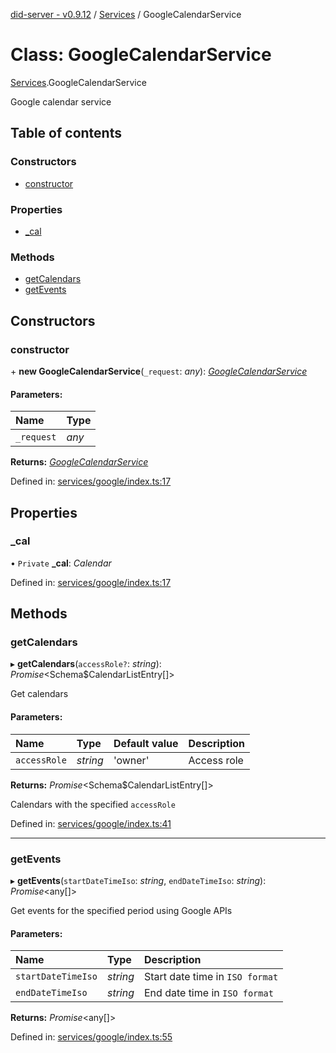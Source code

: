 [did-server - v0.9.12](../README.md) / [Services](../modules/services.md) / GoogleCalendarService

# Class: GoogleCalendarService

[Services](../modules/services.md).GoogleCalendarService

Google calendar service

## Table of contents

### Constructors

- [constructor](services.googlecalendarservice.md#constructor)

### Properties

- [\_cal](services.googlecalendarservice.md#_cal)

### Methods

- [getCalendars](services.googlecalendarservice.md#getcalendars)
- [getEvents](services.googlecalendarservice.md#getevents)

## Constructors

### constructor

\+ **new GoogleCalendarService**(`_request`: *any*): [*GoogleCalendarService*](services.googlecalendarservice.md)

#### Parameters:

Name | Type |
:------ | :------ |
`_request` | *any* |

**Returns:** [*GoogleCalendarService*](services.googlecalendarservice.md)

Defined in: [services/google/index.ts:17](https://github.com/Puzzlepart/did/blob/dev/server/services/google/index.ts#L17)

## Properties

### \_cal

• `Private` **\_cal**: *Calendar*

Defined in: [services/google/index.ts:17](https://github.com/Puzzlepart/did/blob/dev/server/services/google/index.ts#L17)

## Methods

### getCalendars

▸ **getCalendars**(`accessRole?`: *string*): *Promise*<Schema$CalendarListEntry[]\>

Get calendars

#### Parameters:

Name | Type | Default value | Description |
:------ | :------ | :------ | :------ |
`accessRole` | *string* | 'owner' | Access role   |

**Returns:** *Promise*<Schema$CalendarListEntry[]\>

Calendars with the specified `accessRole`

Defined in: [services/google/index.ts:41](https://github.com/Puzzlepart/did/blob/dev/server/services/google/index.ts#L41)

___

### getEvents

▸ **getEvents**(`startDateTimeIso`: *string*, `endDateTimeIso`: *string*): *Promise*<any[]\>

Get events for the specified period using Google APIs

#### Parameters:

Name | Type | Description |
:------ | :------ | :------ |
`startDateTimeIso` | *string* | Start date time in `ISO format`   |
`endDateTimeIso` | *string* | End date time in `ISO format`    |

**Returns:** *Promise*<any[]\>

Defined in: [services/google/index.ts:55](https://github.com/Puzzlepart/did/blob/dev/server/services/google/index.ts#L55)
